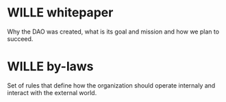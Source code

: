 # WILLE whitepaper
Why the DAO was created, what is its goal and mission and how we plan to succeed.

# WILLE by-laws
Set of rules that define how the organization should operate internaly and interact with the external world.
